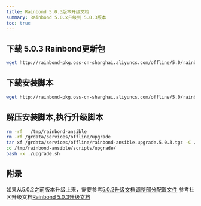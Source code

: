 ```yaml
---
title: Rainbond 5.0.3版本升级文档
summary: Rainbond 5.0.x升级到 5.0.3版本
toc: true
---
```


## 下载 5.0.3 Rainbond更新包

```bash
wget http://rainbond-pkg.oss-cn-shanghai.aliyuncs.com/offline/5.0/rainbond.images.2019-01-25-5.0.3.tgz -O /grdata/services/offline/rainbond.images.upgrade.5.0.3.tgz
```

## 下载安装脚本

```bash
wget http://rainbond-pkg.oss-cn-shanghai.aliyuncs.com/offline/5.0/rainbond-ansible.upgrade.5.0.3.tgz -O /grdata/services/offline/rainbond-ansible.upgrade.5.0.3.tgz
```

## 解压安装脚本,执行升级脚本

```bash
rm -rf   /tmp/rainbond-ansible
rm -rf /grdata/services/offline/upgrade
tar xf /grdata/services/offline/rainbond-ansible.upgrade.5.0.3.tgz -C /tmp/
cd /tmp/rainbond-ansible/scripts/upgrade/
bash -x ./upgrade.sh
```

## 附录

如果从5.0.2之前版本升级上来，需要参考[5.0.2升级文档调整部分配置文件](./5.0.2.html)
参考社区升级文档[Rainbond 5.0.3升级文档](https://t.goodrain.com/t/rainbond-5-0-3/667)
